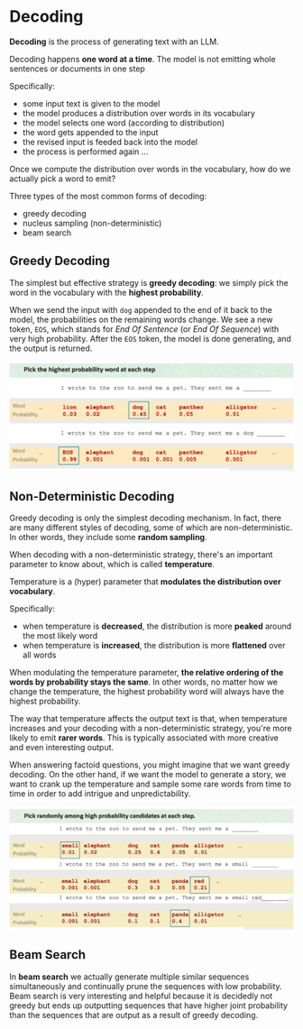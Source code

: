 # Decoding

**Decoding** is the process of generating text with an LLM.

Decoding happens **one word at a time**. The model is not emitting whole sentences or documents in one step

Specifically:
- some input text is given to the model
- the model produces a distribution over words in its vocabulary
- the model selects one word (according to distribution)
- the word gets appended to the input
- the revised input is feeded back into the model
- the process is performed again ...

Once we compute the distribution over words in the vocabulary, how do we actually pick a word to emit? 

Three types of the most common forms of decoding:
- greedy decoding
- nucleus sampling (non-deterministic)
- beam search


## Greedy Decoding

The simplest but effective strategy is **greedy decoding**: we simply pick the word in the vocabulary with the **highest probability**.

When we send the input with `dog` appended to the end of it back to the model, the probabilities on the remaining words change. We see a new token, `EOS`, which stands for *End Of Sentence* (or *End Of Sequence*) with very high probability.  After the `EOS` token, the model is done generating, and the output is returned.

![Greedy Decoding](../images/greedy_decoding.png)

## Non-Deterministic Decoding

Greedy decoding is only the simplest decoding mechanism. In fact, there are many different styles of decoding, some of which are non-deterministic. In other words, they include some **random sampling**.

When decoding with a non-deterministic strategy, there's an important parameter to know about, which is called **temperature**.

Temperature is a (hyper) parameter that **modulates the distribution over vocabulary**. 

Specifically:
- when temperature is **decreased**, the distribution is more **peaked** around the most likely word
- when temperature is **increased**, the distribution is more **flattened** over all words

When modulating the temperature parameter, **the relative ordering of the words by probability stays the same**. In other words, no matter how we change the temperature, the highest probability word will always have the highest probability. 

The way that temperature affects the output text is that, when temperature increases and your decoding with a non-deterministic strategy, you're more likely to emit **rarer words**. This is typically associated with more creative and even interesting output. 

When answering factoid questions, you might imagine that we want greedy decoding. On the other hand, if we want the model to generate a story, we want to crank up the temperature and sample some rare words from time to time in order to add intrigue and unpredictability.

![Non-Deterministic Decoding](../images/non_determinist_decoding.png)

## Beam Search

In **beam search** we actually generate multiple similar sequences simultaneously and continually prune the sequences with low probability. Beam search is very interesting and helpful because it is decidedly not greedy but ends up outputting sequences that have higher joint probability than the sequences that are output as a result of greedy decoding.
